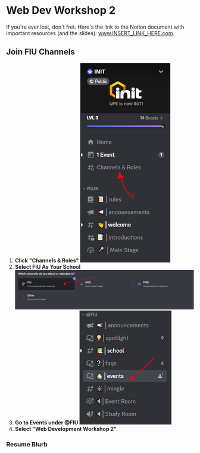 # Web Dev Workshop 2
If you're ever lost, don't fret. Here's the link to the Notion document with important resources (and the slides): www.INSERT_LINK_HERE.com.

## Join FIU Channels

1. **Click "Channels & Roles"** ![image](./_/image.png)
2. **Select FIU As Your School** ![image](./_/image_5.png)
3. **Go to Events under @FIU** ![image](./_/image_4.png)
4. **Select "Web Development Workshop 2"**

### Resume Blurb